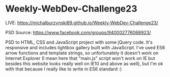 # Weekly-WebDev-Challenge23

LIVE: https://michalburzynski89.github.io/Weekly-WebDev-Challenge23/

PSD Source: https://www.facebook.com/groups/940002776068923/

PSD to HTML, CSS and JavaScript project with some jQuery code. It's responsive and includes lightbox gallery built with JavaScript. I've used ES6 arrow functions and template strings, so unfortunately it doesn't work on Internet Explorer (I mean here that "main.js" script won't work on IE but besides this website looks really well on IE10 and above as well), but I'm ok with that because I really like to write in ES6 standard :)
